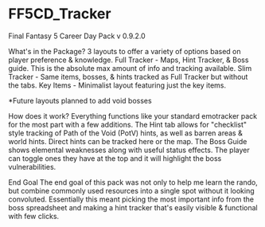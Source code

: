 # FF5CD_Tracker
Final Fantasy 5 Career Day Pack v 0.9.2.0

What's in the Package?
3 layouts to offer a variety of options based on player preference & knowledge.
Full Tracker - Maps, Hint Tracker, & Boss guide. This is the absolute max amount of info and tracking available.
Slim Tracker - Same items, bosses, & hints tracked as Full Tracker but without the tabs.
Key Items - Minimalist layout featuring just the key items.

*Future layouts planned to add void bosses

How does it work?
Everything functions like your standard emotracker pack for the most part with a few additions.
The Hint tab allows for "checklist" style tracking of Path of the Void (PotV) hints, as well as barren areas & world hints. Direct hints can be tracked here or the map.
The Boss Guide shows elemental weaknesses along with useful status effects. The player can toggle ones they have at the top and it will highlight the boss vulnerabilities.

End Goal
The end goal of this pack was not only to help me learn the rando, but combine commonly used resources into a single spot without it looking convoluted.
Essentially this meant picking the most important info from the boss spreadsheet and making a hint tracker that's easily visible & functional with few clicks.
